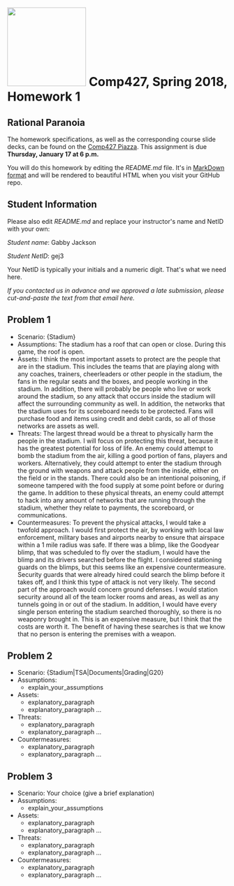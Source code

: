 # <img src="http://www.rice.edu/_images/rice-logo.jpg" width=180> Comp427, Spring 2018, Homework 1
## Rational Paranoia
The homework specifications, as well as the corresponding course slide decks,
can be found on the [Comp427 Piazza](https://piazza.com/class/jqifhp864b37ju).
This assignment is due **Thursday, January 17 at 6 p.m.**

You will do this homework by editing the _README.md_ file. It's in
[MarkDown format](https://guides.github.com/features/mastering-markdown/)
and will be rendered to beautiful HTML when you visit your GitHub repo.

## Student Information
Please also edit _README.md_ and replace your instructor's name and NetID with your own:

_Student name_: Gabby Jackson

_Student NetID_: gej3

Your NetID is typically your initials and a numeric digit. That's
what we need here.

_If you contacted us in advance and we approved a late submission,
please cut-and-paste the text from that email here._

## Problem 1
- Scenario: {Stadium}
- Assumptions:
  The stadium has a roof that can open or close. During this game, the
  roof is open.
- Assets:
  I think the most important assets to protect are the people that are
  in the stadium. This includes the teams that are playing along with any
  coaches, trainers, cheerleaders or other people in the stadium, the fans
  in the regular seats and the boxes, and people working in the stadium.
  In addition, there will probably be people who live or work around the
  stadium, so any attack that occurs inside the stadium will affect the
  surrounding community as well. In addition, the networks that the
  stadium uses for its scoreboard needs to be protected. Fans will purchase
  food and items using credit and debit cards, so all of those networks
  are assets as well.
- Threats:
  The largest thread would be a threat to physically harm the people in the
  stadium. I will focus on protecting this threat, because it has the greatest
  potential for loss of life. An enemy could attempt to bomb the stadium from
  the air, killing a good portion of fans, players and workers. Alternatively,
  they could attempt to enter the stadium through the ground with weapons and
  attack people from the inside, either on the field or in the stands. There
  could also be an intentional poisoning, if someone tampered with the food
  supply at some point before or during the game. In addition to these
  physical threats, an enemy could attempt to hack into any amount of
  networks that are running through the stadium, whether they relate to
  payments, the scoreboard, or communications.
- Countermeasures:
  To prevent the physical attacks, I would take a twofold approach. I would
  first protect the air, by working with local law enforcement, military bases
  and airports nearby to ensure that airspace within a 1 mile radius was safe.
  If there was a blimp, like the Goodyear blimp, that was scheduled to fly over
  the stadium, I would have the blimp and its drivers searched before the flight.
  I considered stationing guards on the blimps, but this seems like an expensive
  countermeasure. Security guards that were already hired could search the blimp
  before it takes off, and I think this type of attack is not very likely.
  The second part of the approach would concern ground defenses. I would
  station security around all of the team locker rooms and areas, as well as
  any tunnels going in or out of the stadium. In addition, I would have every
  single person entering the stadium searched thoroughly, so there is no
  weaponry brought in. This is an expensive measure, but I think that the costs
  are worth it. The benefit of having these searches is that we know that no
  person is entering the premises with a weapon.

## Problem 2
- Scenario: {Stadium|TSA|Documents|Grading|G20}
- Assumptions:
  - explain_your_assumptions
- Assets:
  - explanatory_paragraph
  - explanatory_paragraph ...
- Threats:
  - explanatory_paragraph 
  - explanatory_paragraph ...
- Countermeasures:
  - explanatory_paragraph
  - explanatory_paragraph ...

## Problem 3
- Scenario: Your choice (give a brief explanation)
- Assumptions:
  - explain_your_assumptions
- Assets:
  - explanatory_paragraph
  - explanatory_paragraph ...
- Threats:
  - explanatory_paragraph 
  - explanatory_paragraph ...
- Countermeasures:
  - explanatory_paragraph
  - explanatory_paragraph ...

